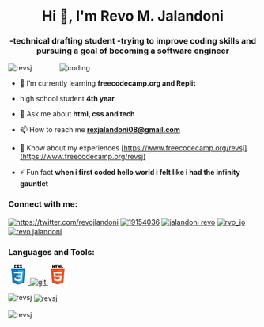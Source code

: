 <h1 align="center">Hi 👋, I'm Revo M. Jalandoni</h1>
<h3 align="center">-technical drafting student -trying to improve coding skills and pursuing a goal of becoming a software engineer</h3>

<img align="right" alt="coding" width="400" src="https://media.tenor.com/GfSX-u7VGM4AAAAC/coding.gif">

<p align="left"> <img src="https://komarev.com/ghpvc/?username=revsj&label=Profile%20views&color=0e75b6&style=flat" alt="revsj" /> </p>

- 🌱 I’m currently learning **freecodecamp.org and Replit**

- high school student **4th year**

- 💬 Ask me about **html, css and tech**

- 📫 How to reach me **rexjalandoni08@gmail.com**

- 📄 Know about my experiences [https://www.freecodecamp.org/revsj](https://www.freecodecamp.org/revsj)

- ⚡ Fun fact **when i first coded hello world i felt like i had the infinity gauntlet**

<h3 align="left">Connect with me:</h3>
<p align="left">
<a href="https://twitter.com/https://twitter.com/revojlandoni" target="blank"><img align="center" src="https://raw.githubusercontent.com/rahuldkjain/github-profile-readme-generator/master/src/images/icons/Social/twitter.svg" alt="https://twitter.com/revojlandoni" height="30" width="40" /></a>
<a href="https://stackoverflow.com/users/19154036" target="blank"><img align="center" src="https://raw.githubusercontent.com/rahuldkjain/github-profile-readme-generator/master/src/images/icons/Social/stack-overflow.svg" alt="19154036" height="30" width="40" /></a>
<a href="https://fb.com/jalandoni revo" target="blank"><img align="center" src="https://raw.githubusercontent.com/rahuldkjain/github-profile-readme-generator/master/src/images/icons/Social/facebook.svg" alt="jalandoni revo" height="30" width="40" /></a>
<a href="https://instagram.com/rvo_jo" target="blank"><img align="center" src="https://raw.githubusercontent.com/rahuldkjain/github-profile-readme-generator/master/src/images/icons/Social/instagram.svg" alt="rvo_jo" height="30" width="40" /></a>
<a href="https://www.youtube.com/c/revo jalandoni" target="blank"><img align="center" src="https://raw.githubusercontent.com/rahuldkjain/github-profile-readme-generator/master/src/images/icons/Social/youtube.svg" alt="revo jalandoni" height="30" width="40" /></a>
</p>

<h3 align="left">Languages and Tools:</h3>
<p align="left"> <a href="https://www.w3schools.com/css/" target="_blank" rel="noreferrer"> <img src="https://raw.githubusercontent.com/devicons/devicon/master/icons/css3/css3-original-wordmark.svg" alt="css3" width="40" height="40"/> </a> <a href="https://git-scm.com/" target="_blank" rel="noreferrer"> <img src="https://www.vectorlogo.zone/logos/git-scm/git-scm-icon.svg" alt="git" width="40" height="40"/> </a> <a href="https://www.w3.org/html/" target="_blank" rel="noreferrer"> <img src="https://raw.githubusercontent.com/devicons/devicon/master/icons/html5/html5-original-wordmark.svg" alt="html5" width="40" height="40"/> </a> </p>

<p><img align="left" src="https://github-readme-stats.vercel.app/api/top-langs?username=revsj&show_icons=true&locale=en&layout=compact" alt="revsj" /></p>

<p>&nbsp;<img align="center" src="https://github-readme-stats.vercel.app/api?username=revsj&show_icons=true&locale=en" alt="revsj" /></p>

<p><img align="center" src="https://github-readme-streak-stats.herokuapp.com/?user=revsj&" alt="revsj" /></p>
